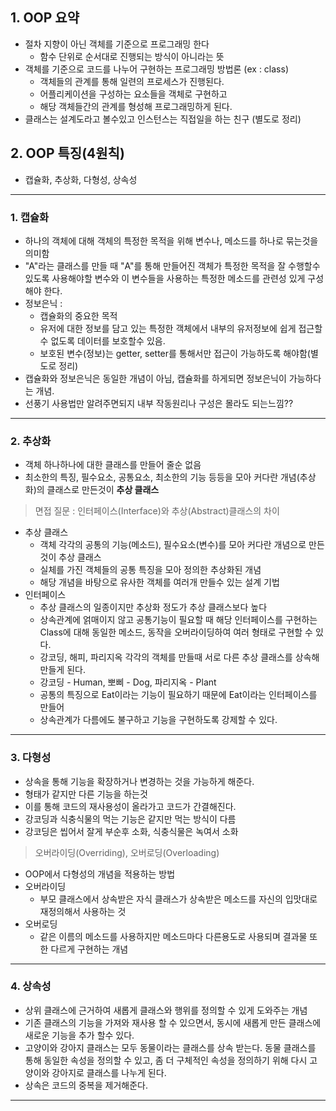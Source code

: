 ## 1. OOP 요약

- 절차 지향이 아닌 객체를 기준으로 프로그래밍 한다
  - 함수 단위로 순서대로 진행되는 방식이 아니라는 뜻
- 객체를 기준으로 코드를 나누어 구현하는 프로그래밍 방법론 (ex : class)
  - 객체들의 관계를 통해 일련의 프로세스가 진행된다.
  - 어플리케이션을 구성하는 요소들을 객체로 구현하고
  - 해당 객체들간의 관계를 형성해 프로그래밍하게 된다.
- 클래스는 설계도라고 볼수있고 인스턴스는 직접일을 하는 친구 (별도로 정리)

## 2. OOP 특징(4원칙)

- 캡슐화, 추상화, 다형성, 상속성

---

### 1. 캡슐화

- 하나의 객체에 대해 객체의 특정한 목적을 위해 변수나, 메소드를 하나로 묶는것을 의미함
- "A"라는 클래스를 만들 때 "A"를 통해 만들어진 객체가 특정한 목적을 잘 수행할수 있도록 사용해야할 변수와 이 변수들을 사용하는 특정한 메소드를 관련성 있게 구성해야 한다.
- 정보은닉 :
  - 캡슐화의 중요한 목적
  - 유저에 대한 정보를 담고 있는 특정한 객체에서 내부의 유저정보에 쉽게 접근할 수 없도록 데이터를 보호할수 있음.
  - 보호된 변수(정보)는 getter, setter를 통해서만 접근이 가능하도록 해야함(별도로 정리)
- 캡슐화와 정보은닉은 동일한 개념이 아님, 캡슐화를 하게되면 정보은닉이 가능하다는 개념.
- 선풍기 사용법만 알려주면되지 내부 작동원리나 구성은 몰라도 되는느낌??

---

### 2. 추상화

- 객체 하나하나에 대한 클래스를 만들어 줄순 없음
- 최소한의 특징, 필수요소, 공통요소, 최소한의 기능 등등을 모아 커다란 개념(추상화)의 클래스로 만든것이 **추상 클래스**

> 면접 질문 : 인터페이스(Interface)와 추상(Abstract)클래스의 차이

- 추상 클래스
  - 객체 각각의 공통의 기능(메소드), 필수요소(변수)를 모아 커다란 개념으로 만든것이 추상 클래스
  - 실체를 가진 객체들의 공통 특징을 모아 정의한 추상화된 개념
  - 해당 개념을 바탕으로 유사한 객체를 여러개 만들수 있는 설계 기법
- 인터페이스
  - 추상 클래스의 일종이지만 추상화 정도가 추상 클래스보다 높다
  - 상속관계에 얽매이지 않고 공통기능이 필요할 때 해당 인터페이스를 구현하는 Class에 대해 동일한 메소드, 동작을 오버라이딩하여 여러 형태로 구현할 수 있다.
  - 강코딩, 해피, 파리지옥 각각의 객체를 만들때 서로 다른 추상 클래스를 상속해 만들게 된다.
  - 강코딩 - Human, 뽀삐 - Dog, 파리지옥 - Plant
  - 공통의 특징으로 Eat이라는 기능이 필요하기 때문에 Eat이라는 인터페이스를 만들어
  - 상속관계가 다름에도 불구하고 기능을 구현하도록 강제할 수 있다.

---

### 3. 다형성

- 상속을 통해 기능을 확장하거나 변경하는 것을 가능하게 해준다.
- 형태가 같지만 다른 기능을 하는것
- 이를 통해 코드의 재사용성이 올라가고 코드가 간결해진다.
- 강코딩과 식충식물의 먹는 기능은 같지만 먹는 방식이 다름
- 강코딩은 씹어서 잘게 부순후 소화, 식충식물은 녹여서 소화

> 오버라이딩(Overriding), 오버로딩(Overloading)

- OOP에서 다형성의 개념을 적용하는 방법
- 오버라이딩
  - 부모 클래스에서 상속받은 자식 클래스가 상속받은 메소드를 자신의 입맛대로 재정의해서 사용하는 것
- 오버로딩
  - 같은 이름의 메소드를 사용하지만 메소드마다 다른용도로 사용되며 결과물 또한 다르게 구현하는 개념

---

### 4. 상속성

- 상위 클래스에 근거하여 새롭게 클래스와 행위를 정의할 수 있게 도와주는 개념
- 기존 클래스의 기능을 가져와 재사용 할 수 있으면서, 동시에 새롭게 만든 클래스에 새로운 기능을 추가 할수 있다.
- 고양이와 강아지 클래스는 모두 동물이라는 클래스를 상속 받는다. 동물 클래스를 통해 동일한 속성을 정의할 수 있고, 좀 더 구체적인 속성을 정의하기 위해 다시 고양이와 강아지로 클래스를 나누게 된다.
- 상속은 코드의 중복을 제거해준다.

---
